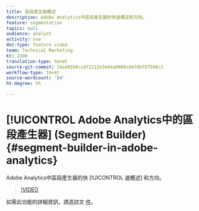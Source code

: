 ```yaml
---
title: 區段產生器概述
description: Adobe Analytics中區段產生器的快速概述和方向。
feature: segmentation
topics: null
audience: analyst
activity: use
doc-type: feature video
team: Technical Marketing
kt: 2300
translation-type: tm+mt
source-git-commit: 24ad92b0ccdf1112e3ed4a0968cd47db757598c3
workflow-type: tm+mt
source-wordcount: '54'
ht-degree: 5%

---
```



# [!UICONTROL Adobe Analytics中的區段產生器] (Segment Builder) {#segment-builder-in-adobe-analytics}

Adobe Analytics中區段產生器的快 [!UICONTROL 速概述] 和方向。

>[!VIDEO](https://video.tv.adobe.com/v/25404/?quality=12)

如需此功能的詳細資訊，請造訪文 [件](https://marketing.adobe.com/resources/help/en_US/analytics/segment/index.html?f=seg_build_ui)。
